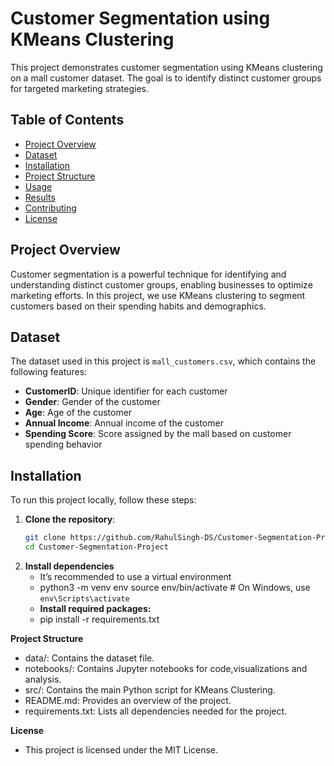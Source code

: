 # Customer Segmentation using KMeans Clustering

This project demonstrates customer segmentation using KMeans clustering on a mall customer dataset. The goal is to identify distinct customer groups for targeted marketing strategies.

## Table of Contents
- [Project Overview](#project-overview)
- [Dataset](#dataset)
- [Installation](#installation)
- [Project Structure](#project-structure)
- [Usage](#usage)
- [Results](#results)
- [Contributing](#contributing)
- [License](#license)

## Project Overview
Customer segmentation is a powerful technique for identifying and understanding distinct customer groups, enabling businesses to optimize marketing efforts. In this project, we use KMeans clustering to segment customers based on their spending habits and demographics.

## Dataset
The dataset used in this project is `mall_customers.csv`, which contains the following features:
- **CustomerID**: Unique identifier for each customer
- **Gender**: Gender of the customer
- **Age**: Age of the customer
- **Annual Income**: Annual income of the customer
- **Spending Score**: Score assigned by the mall based on customer spending behavior

## Installation
To run this project locally, follow these steps:

1. **Clone the repository**:
   ```bash
   git clone https://github.com/RahulSingh-DS/Customer-Segmentation-Project.git
   cd Customer-Segmentation-Project
2. **Install dependencies**
   - It’s recommended to use a virtual environment
   - python3 -m venv env
     source env/bin/activate      # On Windows, use `env\Scripts\activate`
   - **Install required packages:**
   - pip install -r requirements.txt

**Project Structure**
- data/: Contains the dataset file.
- notebooks/: Contains Jupyter notebooks for code,visualizations and analysis.
- src/: Contains the main Python script for KMeans Clustering.
- README.md: Provides an overview of the project.
- requirements.txt: Lists all dependencies needed for the project.

**License**
  - This project is licensed under the MIT License.
